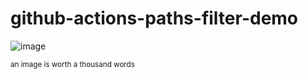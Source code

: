 # github-actions-paths-filter-demo
![image](https://user-images.githubusercontent.com/16008095/220768935-6a8f1d62-ef28-43b9-be52-2cbb1aeb8bbc.png)

<sub>an image is worth a thousand words</sub>
